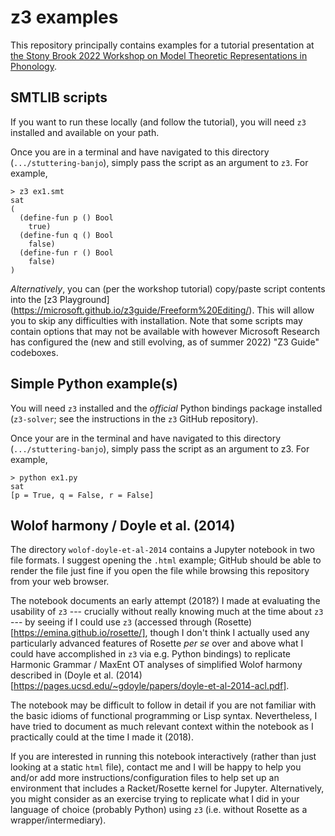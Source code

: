# z3 examples

This repository principally contains examples for a tutorial presentation at [the Stony Brook 2022 Workshop on Model Theoretic Representations in Phonology](https://www.jeffreyheinz.net/events/WMTRPprogram.html).


## SMTLIB scripts

If you want to run these locally (and follow the tutorial), you will need `z3` installed and available on your path.

Once you are in a terminal and have navigated to this directory (`.../stuttering-banjo`), simply pass the script as an argument to `z3`. For example,
```
> z3 ex1.smt
sat
(
  (define-fun p () Bool
    true)
  (define-fun q () Bool
    false)
  (define-fun r () Bool
    false)
)
```

*Alternatively*, you can (per the workshop tutorial) copy/paste script contents into the [z3 Playground]
(https://microsoft.github.io/z3guide/Freeform%20Editing/). This will allow you to skip any difficulties with installation. Note that some scripts may contain options that may not be available with however Microsoft Research has configured the (new and still evolving, as of summer 2022) "Z3 Guide" codeboxes.


## Simple Python example(s)

You will need `z3` installed and the *official* Python bindings package installed (`z3-solver`; see the instructions in the `z3` GitHub repository).

Once your are in the terminal and have navigated to this directory (`.../stuttering-banjo`), simply pass the script as an argument to z3. For example,
```
> python ex1.py
sat
[p = True, q = False, r = False]
```

## Wolof harmony / Doyle et al. (2014)

The directory `wolof-doyle-et-al-2014` contains a Jupyter notebook in two file formats. I suggest opening the `.html` example; GitHub should be able to render the file just fine if you open the file while browsing this repository from your web browser.

The notebook documents an early attempt (2018?) I made at evaluating the usability of `z3` --- crucially without really knowing much at the time about `z3` --- by seeing if I could use `z3` (accessed through (Rosette)[https://emina.github.io/rosette/], though I don't think I actually used any particularly advanced features of Rosette *per se* over and above what I could have accomplished in `z3` via e.g. Python bindings) to replicate Harmonic Grammar / MaxEnt OT analyses of simplified Wolof harmony described in (Doyle et al. (2014)[https://pages.ucsd.edu/~gdoyle/papers/doyle-et-al-2014-acl.pdf].

The notebook may be difficult to follow in detail if you are not familiar with the basic idioms of functional programming or Lisp syntax. Nevertheless, I have tried to document as much relevant context within the notebook as I practically could at the time I made it (2018).

If you are interested in running this notebook interactively (rather than just looking at a static `html` file), contact me and I will be happy to help you and/or add more instructions/configuration files to help set up an environment that includes a Racket/Rosette kernel for Jupyter.
Alternatively, you might consider as an exercise trying to replicate what I did in your language of choice (probably Python) using `z3` (i.e. without Rosette as a wrapper/intermediary).
